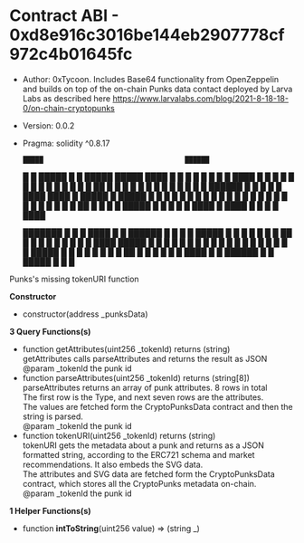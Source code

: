 # Contract ABI - 0xd8e916c3016be144eb2907778cf972c4b01645fc

- Author: 0xTycoon. Includes Base64 functionality from OpenZeppelin and builds  on top of the on-chain Punks data contact deployed by Larva Labs  as described here https://www.larvalabs.com/blog/2021-8-18-18-0/on-chain-cryptopunks
- Version: 0.0.2
- Pragma: solidity ^0.8.17


      █████                                   ██████
     █     █ █████  █   █ █████  █████  ████  █     █ █    █ █    █ █    █  ████
     █       █    █  █ █  █    █   █   █    █ █     █ █    █ ██   █ █   █  █
     █       █    █   █   █    █   █   █    █ ██████  █    █ █ █  █ ████    ████
     █       █████    █   █████    █   █    █ █       █    █ █  █ █ █  █        █
     █     █ █   █    █   █        █   █    █ █       █    █ █   ██ █   █  █    █
      █████  █    █   █   █        █    ████  █        ████  █    █ █    █  ████
    
     ███████                             █     █
        █     ████  █    █ ██████ █    █ █     █ █████  █
        █    █    █ █   █  █      ██   █ █     █ █    █ █
        █    █    █ ████   █████  █ █  █ █     █ █    █ █
        █    █    █ █  █   █      █  █ █ █     █ █████  █
        █    █    █ █   █  █      █   ██ █     █ █   █  █
        █     ████  █    █ ██████ █    █  █████  █    █ █


Punks's missing tokenURI function



**Constructor**

- constructor(address _punksData)

**3 Query Functions(s)**

-  function getAttributes(uint256 _tokenId) returns (string) <br> getAttributes calls parseAttributes and returns the result as JSON <br>   @param _tokenId the punk id
-  function parseAttributes(uint256 _tokenId) returns (string[8]) <br> parseAttributes returns an array of punk attributes. 8 rows in total <br>     The first row is the Type, and next seven rows are the attributes. <br>     The values are fetched form the CryptoPunksData contract and then the <br>     string is parsed. <br>   @param _tokenId the punk id
-  function tokenURI(uint256 _tokenId)  returns (string) <br> tokenURI gets the metadata about a punk and returns as a JSON <br>     formatted string, according to the ERC721 schema and market <br>     recommendations. It also embeds the SVG data. <br>     The attributes and SVG data are fetched form the CryptoPunksData <br>     contract, which stores all the CryptoPunks metadata on-chain. <br>   @param _tokenId the punk id

**1 Helper Functions(s)**

- function **intToString**(uint256 value) ⇒ (string _)
